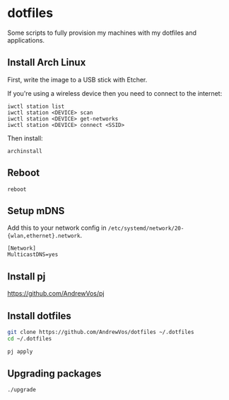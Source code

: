 # dotfiles

Some scripts to fully provision my machines with my dotfiles and applications.

## Install Arch Linux

First, write the image to a USB stick with Etcher.

If you're using a wireless device then you need to connect to the internet:

```
iwctl station list
iwctl station <DEVICE> scan
iwctl station <DEVICE> get-networks
iwctl station <DEVICE> connect <SSID>
```

Then install:

```
archinstall
```

## Reboot

```
reboot
```

## Setup mDNS

Add this to your network config in `/etc/systemd/network/20-{wlan,ethernet}.network`.

```
[Network]
MulticastDNS=yes
```

## Install pj

https://github.com/AndrewVos/pj

## Install dotfiles

```bash
git clone https://github.com/AndrewVos/dotfiles ~/.dotfiles
cd ~/.dotfiles

pj apply
```

## Upgrading packages

```
./upgrade
```
